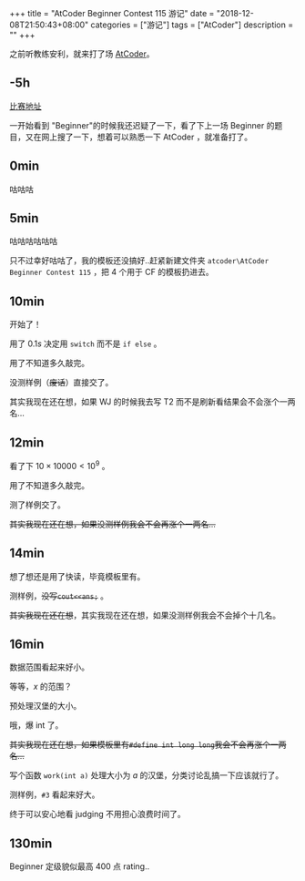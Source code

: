 +++
title = "AtCoder Beginner Contest 115 游记"
date = "2018-12-08T21:50:43+08:00"
categories = ["游记"]
tags = ["AtCoder"]
description = ""
+++


之前听教练安利，就来打了场 [AtCoder](http://atcoder.jp/)。

## -5h

[比赛地址](https://abc115.contest.atcoder.jp/)

一开始看到 "Beginner"的时候我还迟疑了一下，看了下上一场 Beginner 的题目，又在网上搜了一下，想着可以熟悉一下 AtCoder ，就准备打了。

<!-- more -->

## 0min

咕咕咕

## 5min

咕咕咕咕咕咕

只不过幸好咕咕了，我的模板还没搞好..赶紧新建文件夹 `atcoder\AtCoder Beginner Contest 115`  ，把 $4$ 个用于 CF 的模板扔进去。

## 10min

开始了！

用了 $0.1s$ 决定用 `switch` 而不是 `if else` 。

用了不知道多久敲完。

没测样例（~~废话~~）直接交了。

其实我现在还在想，如果 WJ 的时候我去写 T2 而不是刷新看结果会不会涨个一两名...

## 12min

看了下 $10\times10000<10^9$ 。

用了不知道多久敲完。

测了样例交了。

~~其实我现在还在想，如果没测样例我会不会再涨个一两名...~~

## 14min

想了想还是用了快读，毕竟模板里有。

测样例，~~没写`cout<<ans;`~~ 。

~~其实我现在还在想~~，其实我现在还在想，如果没测样例我会不会掉个十几名。

## 16min

数据范围看起来好小。

等等，$x$ 的范围？

预处理汉堡的大小。

哦，爆 int 了。

~~其实我现在还在想，如果模板里有`#define int long long`我会不会再涨个一两名...~~

写个函数 `work(int a)` 处理大小为 $a$ 的汉堡，分类讨论乱搞一下应该就行了。

测样例，`#3` 看起来好大。

终于可以安心地看 judging 不用担心浪费时间了。

## 130min

Beginner 定级貌似最高 400 点 rating..
